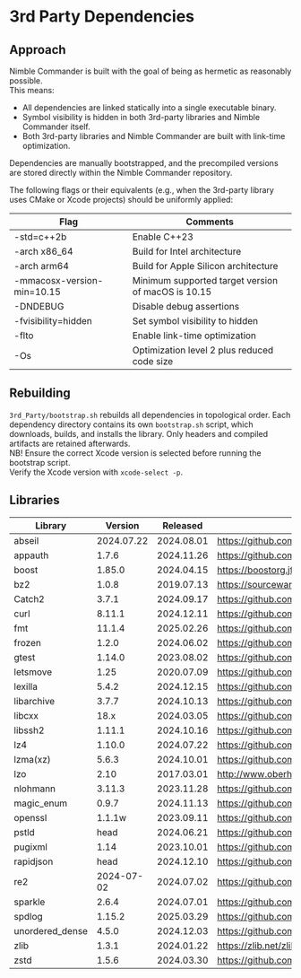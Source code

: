 # 3rd Party Dependencies

## Approach

Nimble Commander is built with the goal of being as hermetic as reasonably possible.  
This means:
  * All dependencies are linked statically into a single executable binary.
  * Symbol visibility is hidden in both 3rd-party libraries and Nimble Commander itself.
  * Both 3rd-party libraries and Nimble Commander are built with link-time optimization.

Dependencies are manually bootstrapped, and the precompiled versions are stored directly within the Nimble Commander repository.

The following flags or their equivalents (e.g., when the 3rd-party library uses CMake or Xcode projects) should be uniformly applied:

| Flag                       | Comments
| -------------------------- | -------------------------------------------------------
| -std=c++2b                 | Enable C++23
| -arch x86_64               | Build for Intel architecture 
| -arch arm64                | Build for Apple Silicon architecture
| -mmacosx-version-min=10.15 | Minimum supported target version of macOS is 10.15
| -DNDEBUG                   | Disable debug assertions
| -fvisibility=hidden        | Set symbol visibility to hidden
| -flto                      | Enable link-time optimization
| -Os                        | Optimization level 2 plus reduced code size

## Rebuilding

`3rd_Party/bootstrap.sh` rebuilds all dependencies in topological order. Each dependency directory contains its own `bootstrap.sh` script, which downloads, builds, and installs the library. Only headers and compiled artifacts are retained afterwards.  
NB! Ensure the correct Xcode version is selected before running the bootstrap script.  
Verify the Xcode version with `xcode-select -p`.

## Libraries

| Library         | Version    | Released   | Source Code
| --------------- | ---------- | ---------- | -----------------------------------------
| abseil          | 2024.07.22 | 2024.08.01 | https://github.com/abseil/abseil-cpp.git
| appauth         | 1.7.6      | 2024.11.26 | https://github.com/openid/AppAuth-iOS.git
| boost           | 1.85.0     | 2024.04.15 | https://boostorg.jfrog.io/artifactory/main/release/1.85.0/source/boost_1_85_0.tar.gz
| bz2             | 1.0.8      | 2019.07.13 | https://sourceware.org/git/bzip2.git
| Catch2          | 3.7.1      | 2024.09.17 | https://github.com/catchorg/Catch2
| curl            | 8.11.1     | 2024.12.11 | https://github.com/curl/curl.git
| fmt             | 11.1.4     | 2025.02.26 | https://github.com/fmtlib/fmt.git
| frozen          | 1.2.0      | 2024.06.02 | https://github.com/serge-sans-paille/frozen
| gtest           | 1.14.0     | 2023.08.02 | https://github.com/google/googletest.git
| letsmove        | 1.25       | 2020.07.09 | https://github.com/potionfactory/LetsMove.git
| lexilla         | 5.4.2      | 2024.12.15 | https://github.com/ScintillaOrg/lexilla.git
| libarchive      | 3.7.7      | 2024.10.13 | https://github.com/libarchive/libarchive.git
| libcxx          | 18.x       | 2024.03.05 | https://github.com/llvm/llvm-project.git
| libssh2         | 1.11.1     | 2024.10.16 | https://github.com/libssh2/libssh2.git
| lz4             | 1.10.0     | 2024.07.22 | https://github.com/lz4/lz4.git
| lzma(xz)        | 5.6.3      | 2024.10.01 | https://github.com/tukaani-project/xz.git
| lzo             | 2.10       | 2017.03.01 | http://www.oberhumer.com/opensource/lzo/download/lzo-2.10.tar.gz
| nlohmann        | 3.11.3     | 2023.11.28 | https://github.com/nlohmann/json.git
| magic_enum      | 0.9.7      | 2024.11.13 | https://github.com/Neargye/magic_enum
| openssl         | 1.1.1w     | 2023.09.11 | https://github.com/openssl/openssl.git
| pstld           | head       | 2024.06.21 | https://github.com/mikekazakov/pstld
| pugixml         | 1.14       | 2023.10.01 | https://github.com/zeux/pugixml.git
| rapidjson       | head       | 2024.12.10 | https://github.com/Tencent/rapidjson
| re2             | 2024-07-02 | 2024.07.02 | https://github.com/google/re2.git
| sparkle         | 2.6.4      | 2024.07.01 | https://github.com/sparkle-project/Sparkle.git
| spdlog          | 1.15.2     | 2025.03.29 | https://github.com/gabime/spdlog.git
| unordered_dense | 4.5.0      | 2024.12.03 | https://github.com/martinus/unordered_dense.git
| zlib            | 1.3.1      | 2024.01.22 | https://zlib.net/zlib-1.3.1.tar.gz
| zstd            | 1.5.6      | 2024.03.30 | https://github.com/facebook/zstd.git
